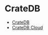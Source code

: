 # CrateDB

- [CrateDB](https://crate.io/)
- [CrateDB Cloud](https://crate.io/products/cratedb-cloud/)
